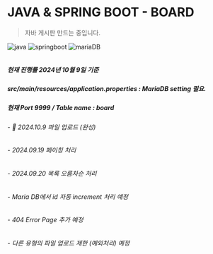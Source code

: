 # JAVA & SPRING BOOT - BOARD
> 자바 게시판 만드는 중입니다.

![java](https://img.shields.io/badge/Java-ED8B00?style=for-the-badge&logo=openjdk&logoColor=white)
![springboot](	https://img.shields.io/badge/Spring-6DB33F?style=for-the-badge&logo=spring&logoColor=white)
![mariaDB](	https://img.shields.io/badge/MariaDB-003545?style=for-the-badge&logo=mariadb&logoColor=white)


######

##### 현재 진행률 2024년 10월 9일 기준
##### src/main/resources/application.properties : MariaDB setting 필요.
##### 현재 Port 9999 / Table name : board

###### - :blue_heart: 2024.10.9 파일 업로드 (완성)
###### - 2024.09.19 페이칭 처리
###### - 2024.09.20 목록 오름차순 처리
###### - Maria DB에서 id 자동 increment 처리 예정
###### - 404 Error Page 추가 예정
###### - 다른 유형의 파일 업로드 제한 (예외처리) 예정
